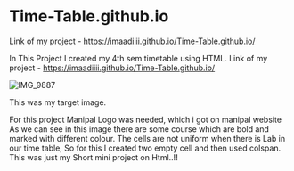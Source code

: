 # Time-Table.github.io
Link of my project - https://imaadiiii.github.io/Time-Table.github.io/

In This Project I created my 4th sem timetable using HTML.
Link of my project - https://imaadiiii.github.io/Time-Table.github.io/

![IMG_9887](https://github.com/imaadiiii/Time-Table.github.io/assets/98867229/65215524-b148-446a-9f9b-2638a8a0c9e3)

This was my target image.

For this project Manipal Logo was needed, which i got on manipal website
As we can see in this image there are some course which are bold and marked with different colour.
The cells are not uniform when there is Lab in our time table, So for this I created two empty cell and then used colspan.
This was just my Short mini project on Html..!!
